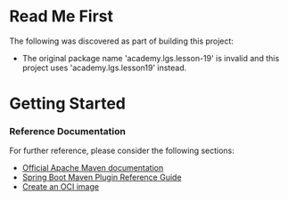 # Read Me First
The following was discovered as part of building this project:

* The original package name 'academy.lgs.lesson-19' is invalid and this project uses 'academy.lgs.lesson19' instead.

# Getting Started

### Reference Documentation
For further reference, please consider the following sections:

* [Official Apache Maven documentation](https://maven.apache.org/guides/index.html)
* [Spring Boot Maven Plugin Reference Guide](https://docs.spring.io/spring-boot/docs/2.5.12-SNAPSHOT/maven-plugin/reference/html/)
* [Create an OCI image](https://docs.spring.io/spring-boot/docs/2.5.12-SNAPSHOT/maven-plugin/reference/html/#build-image)

